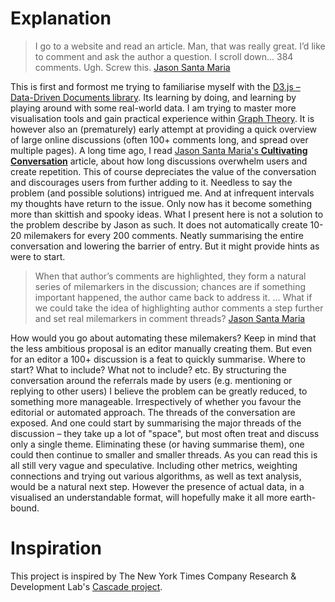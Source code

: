 # Explanation
> I go to a website and read an article. Man, that was really great. I’d like to comment and ask the author a question. I scroll down… 384 comments. Ugh. Screw this.
[Jason Santa Maria](http://v4.jasonsantamaria.com/articles/cultivating-conversations/)


This is first and formost me trying to familiarise myself with the [D3.js – Data-Driven Documents library](http://d3js.org/). Its learning by doing, and learning by playing around with some real-world data. I am trying to master more visualisation tools and gain practical experience within [Graph Theory](http://en.wikipedia.org/wiki/Graph_theory).
It is however also an (prematurely) early attempt at providing a quick overview of large online discussions (often 100+ comments long, and spread over multiple pages). A long time ago, I read [Jason Santa Maria's **Cultivating Conversation**](http://jasonsantamaria.com/articles/cultivating-conversations/) article, about how long discussions overwhelm users and create repetition. This of course depreciates the value of the conversation and discourages users from further adding to it. Needless to say the problem (and possible solutions) intrigued me. And at infrequent intervals my thoughts have return to the issue. Only now has it become something more than skittish and spooky ideas. What I present here is not a solution to the problem describe by Jason as such. It does not automatically create 10-20 milemakers for every 200 comments. Neatly summarising the entire conversation and lowering the barrier of entry. But it might provide hints as were to start.

> When that author’s comments are highlighted, they form a natural series of milemarkers in the discussion; chances are if something important happened, the author came back to address it. ... What if we could take the idea of highlighting author comments a step further and set real milemarkers in comment threads?
[Jason Santa Maria](http://v4.jasonsantamaria.com/articles/cultivating-conversations/)

How would you go about automating these milemakers? Keep in mind that the less ambitious proposal is an editor manually creating them. But even for an editor a 100+ discussion is a feat to quickly summarise. Where to start? What to include? What not to include? etc. By structuring the conversation around the referrals made by users (e.g. mentioning or replying to other users) I believe the problem can be greatly reduced, to something more manageable. Irrespectively of whether you favour the editorial or automated approach. The threads of the conversation are exposed. And one could start by summarising the major threads of the discussion – they take up a lot of "space", but most often treat and discuss only a single theme. Eliminating these (or having summarise them), one could then continue to smaller and smaller threads.
As you can read this is all still very vague and speculative. Including other metrics, weighting connections and trying out various algorithms, as well as text analysis, would be a natural next step. However the presence of actual data, in a visualised an understandable format, will hopefully make it all more earth-bound.

# Inspiration
This project is inspired by The New York Times Company Research & Development Lab's [Cascade project](http://nytlabs.com/projects/cascade.html).